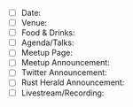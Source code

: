 - [ ] Date: 
- [ ] Venue: 
- [ ] Food & Drinks:
- [ ] Agenda/Talks:
- [ ] Meetup Page:
- [ ] Meetup Announcement:
- [ ] Twitter Announcement:
- [ ] Rust Herald Announcement:
- [ ] Livestream/Recording:
